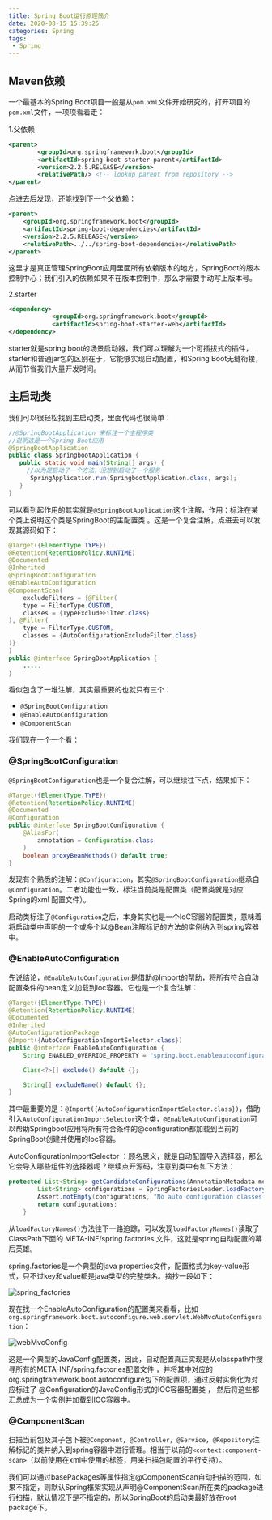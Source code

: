 ```yaml
---
title: Spring Boot运行原理简介
date: 2020-08-15 15:39:25
categories: Spring
tags: 
 - Spring
---
```


## Maven依赖

一个最基本的Spring Boot项目一般是从`pom.xml`文件开始研究的，打开项目的`pom.xml`文件，一项项看着走：

1.父依赖<!--more-->

```xml
<parent>
		<groupId>org.springframework.boot</groupId>
		<artifactId>spring-boot-starter-parent</artifactId>
		<version>2.2.5.RELEASE</version>
		<relativePath/> <!-- lookup parent from repository -->
</parent>
```

点进去后发现，还能找到下一个父依赖：

```xml
<parent>
    <groupId>org.springframework.boot</groupId>
    <artifactId>spring-boot-dependencies</artifactId>
    <version>2.2.5.RELEASE</version>
    <relativePath>../../spring-boot-dependencies</relativePath>
</parent>
```

这里才是真正管理SpringBoot应用里面所有依赖版本的地方，SpringBoot的版本控制中心；我们引入的依赖如果不在版本控制中，那么才需要手动写上版本号。

2.starter

```xml
<dependency>
			<groupId>org.springframework.boot</groupId>
			<artifactId>spring-boot-starter-web</artifactId>
</dependency>
```

starter就是spring boot的场景启动器，我们可以理解为一个可插拔式的插件，starter和普通jar包的区别在于，它能够实现自动配置，和Spring Boot无缝衔接，从而节省我们大量开发时间。

## 主启动类

我们可以很轻松找到主启动类，里面代码也很简单：

```java
//@SpringBootApplication 来标注一个主程序类
//说明这是一个Spring Boot应用
@SpringBootApplication
public class SpringbootApplication {
   public static void main(String[] args) {
     //以为是启动了一个方法，没想到启动了一个服务
      SpringApplication.run(SpringbootApplication.class, args);
   }
}
```

可以看到起作用的其实就是`@SpringBootApplication`这个注解，作用：标注在某个类上说明这个类是SpringBoot的主配置类 。这是一个复合注解，点进去可以发现其源码如下：

```java
@Target({ElementType.TYPE})
@Retention(RetentionPolicy.RUNTIME)
@Documented
@Inherited
@SpringBootConfiguration
@EnableAutoConfiguration
@ComponentScan(
    excludeFilters = {@Filter(
    type = FilterType.CUSTOM,
    classes = {TypeExcludeFilter.class}
), @Filter(
    type = FilterType.CUSTOM,
    classes = {AutoConfigurationExcludeFilter.class}
)}
)
public @interface SpringBootApplication {
    .....
}

```

看似包含了一堆注解，其实最重要的也就只有三个：

- `@SpringBootConfiguration`
- `@EnableAutoConfiguration`
- `@ComponentScan`

我们现在一个一个看：

### @SpringBootConfiguration

`@SpringBootConfiguration`也是一个复合注解，可以继续往下点，结果如下：

```java
@Target({ElementType.TYPE})
@Retention(RetentionPolicy.RUNTIME)
@Documented
@Configuration
public @interface SpringBootConfiguration {
    @AliasFor(
        annotation = Configuration.class
    )
    boolean proxyBeanMethods() default true;
}
```

发现有个熟悉的注解：`@Configuration`，其实`@SpringBootConfiguration`继承自`@Configuration`。二者功能也一致，标注当前类是配置类（配置类就是对应Spring的xml 配置文件）。

启动类标注了`@Configuration`之后，本身其实也是一个IoC容器的配置类，意味着将启动类中声明的一个或多个以@Bean注解标记的方法的实例纳入到spring容器中。

### @EnableAutoConfiguration

先说结论，`@EnableAutoConfiguration`是借助@Import的帮助，将所有符合自动配置条件的bean定义加载到Ioc容器。它也是一个复合注解：

```java
@Target({ElementType.TYPE})
@Retention(RetentionPolicy.RUNTIME)
@Documented
@Inherited
@AutoConfigurationPackage
@Import({AutoConfigurationImportSelector.class})
public @interface EnableAutoConfiguration {
    String ENABLED_OVERRIDE_PROPERTY = "spring.boot.enableautoconfiguration";

    Class<?>[] exclude() default {};

    String[] excludeName() default {};
}
```

其中最重要的是：`@Import({AutoConfigurationImportSelector.class})`，借助引入`AutoConfigurationImportSelector`这个类，`@EnableAutoConfiguration`可以帮助Springboot应用将所有符合条件的@configuration都加载到当前的SpringBoot创建并使用的Ioc容器。

AutoConfigurationImportSelector ：顾名思义，就是自动配置导入选择器，那么它会导入哪些组件的选择器呢？继续点开源码，注意到类中有如下方法：

```java
protected List<String> getCandidateConfigurations(AnnotationMetadata metadata, AnnotationAttributes attributes) {
        List<String> configurations = SpringFactoriesLoader.loadFactoryNames(this.getSpringFactoriesLoaderFactoryClass(), this.getBeanClassLoader());
        Assert.notEmpty(configurations, "No auto configuration classes found in META-INF/spring.factories. If you are using a custom packaging, make sure that file is correct.");
        return configurations;
    }
```

从`loadFactoryNames()`方法往下一路追踪，可以发现`loadFactoryNames()`读取了ClassPath下面的 META-INF/spring.factories 文件，这就是spring自动配置的幕后英雄。

spring.factories是一个典型的java properties文件，配置格式为key-value形式，只不过key和value都是java类型的完整类名。摘抄一段如下：

![spring_factories](https://cdn.jsdelivr.net/gh/sangthian/CloudPic@master/uPic/spring_factories.jpg)

现在找一个EnableAutoConfiguration的配置类来看看，比如`org.springframework.boot.autoconfigure.web.servlet.WebMvcAutoConfiguration`：

![webMvcConfig](https://cdn.jsdelivr.net/gh/sangthian/CloudPic@master/uPic/webMvcConfig.jpg)

这是一个典型的JavaConfig配置类，因此，自动配置真正实现是从classpath中搜寻所有的META-INF/spring.factories配置文件 ，并将其中对应的 org.springframework.boot.autoconfigure包下的配置项，通过反射实例化为对应标注了 @Configuration的JavaConfig形式的IOC容器配置类 ， 然后将这些都汇总成为一个实例并加载到IOC容器中。

### @ComponentScan

扫描当前包及其子包下被`@Component`，`@Controller`，`@Service`，`@Repository`注解标记的类并纳入到spring容器中进行管理。相当于以前的`<context:component-scan>`（以前使用在xml中使用的标签，用来扫描包配置的平行支持）。

我们可以通过basePackages等属性指定@ComponentScan自动扫描的范围，如果不指定，则默认Spring框架实现从声明@ComponentScan所在类的package进行扫描，默认情况下是不指定的，所以SpringBoot的启动类最好放在root package下。
